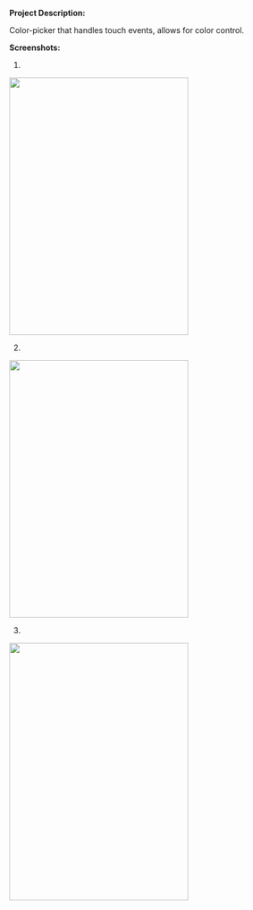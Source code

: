 **Project Description:**

Color-picker that handles touch events, allows for color control.

**Screenshots:**




1)

<img src="https://raw.githubusercontent.com/mobidevpublisher/colorpickertestproject/master/IMG_1.PNG" width="320" height="460">

2)

<img src="https://raw.githubusercontent.com/mobidevpublisher/colorpickertestproject/master/IMG_2.PNG" width="320" height="460">

3)

<img src="https://raw.githubusercontent.com/mobidevpublisher/colorpickertestproject/master/IMG_3.PNG" width="320" height="460">